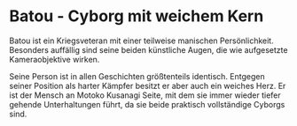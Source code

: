 # Batou - Cyborg mit weichem Kern

Batou ist ein Kriegsveteran mit einer teilweise manischen Persönlichkeit. Besonders auffällig sind seine beiden künstliche Augen, die wie aufgesetzte Kameraobjektive wirken.

Seine Person ist in allen Geschichten größtenteils identisch. Entgegen seiner Position als harter Kämpfer besitzt er aber auch ein weiches Herz. Er ist der Mensch an Motoko Kusanagi Seite, mit dem sie immer wieder tiefer gehende Unterhaltungen führt, da sie beide praktisch vollständige Cyborgs sind. 